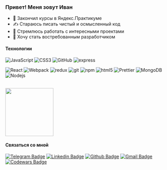 <h3 align="left">Привет! Меня зовут Иван</h3>

- 🔭 Закончил курсы в Яндекс.Практикуме
- ✍️ Стараюсь писать чистый и осмысленный код
- 🚀 Стремлюсь работать с интересными проектами
- 🌱 Хочу стать востребованным разработчиком

<h4>Технологии</h4>

![JavaScript](https://img.shields.io/badge/-JavaScript-ffe303?style=flat-square&logo=javascript&logoColor=000)
![CSS3](https://img.shields.io/badge/-CSS3-1572B6?style=flat-square&logo=css3)
![GitHub](https://img.shields.io/badge/-GitHub-181717?style=flat-square&logo=github)
![express](https://img.shields.io/badge/-express-181717?style=flat-square&logo=express)

<p>
  <img alt="React" src="https://img.shields.io/badge/-React-45b8d8?style=flat-square&logo=react&logoColor=white" />
  <img alt="Webpack" src="https://img.shields.io/badge/-Webpack-8DD6F9?style=flat-square&logo=webpack&logoColor=white" /> 

  <img alt="redux" src="https://img.shields.io/badge/-Redux-764ABC?style=flat-square&logo=redux&logoColor=white" />
  
  <img alt="git" src="https://img.shields.io/badge/-Git-F05032?style=flat-square&logo=git&logoColor=white" />
 
  <img alt="npm" src="https://img.shields.io/badge/-NPM-CB3837?style=flat-square&logo=npm&logoColor=white" />
  <img alt="html5" src="https://img.shields.io/badge/-HTML5-E34F26?style=flat-square&logo=html5&logoColor=white" />
 
  <img alt="Prettier" src="https://img.shields.io/badge/-Prettier-F7B93E?style=flat-square&logo=prettier&logoColor=white" />
  <img alt="MongoDB" src="https://img.shields.io/badge/-MongoDB-13aa52?style=flat-square&logo=mongodb&logoColor=white" />
  <img alt="Nodejs" src="https://img.shields.io/badge/-Nodejs-43853d?style=flat-square&logo=Node.js&logoColor=white" />
</p>

</br>
<a href="https://github-readme-stats.vercel.app/api?username=Imjogan">
  <img height="150" align="center" src="https://github-readme-stats.vercel.app/api?username=Imjogan&show_icons=true&hide=issues&custom_title=Cтатистика" />
</a>

<h4>Связаться со мной</h4>

[![Telegram Badge](https://img.shields.io/badge/-telegram-85b2ff?style=for-the-badge&logo=telegram&logoColor=ffffff)](https://t.me/Mjogan)
[![Linkedin Badge](https://img.shields.io/badge/-linkedin-0077b5?style=for-the-badge&logo=linkedin&logoColor=ffffff)](https://linkedin.com/in/mjogan/)
[![Github Badge](https://img.shields.io/badge/-github-24292e?style=for-the-badge&logo=github&logoColor=ffffff)](https://github.com/Imjogan)
[![Gmail Badge](https://img.shields.io/badge/-gmail-c14438?style=for-the-badge&logo=Gmail&logoColor=ffffff)](mailto:i.mjogan@gmail.com)
[![Codewars Badge](https://img.shields.io/badge/-codewars-000?style=for-the-badge&logo=codewars&logoColor=ffffff)](https://codewars.com/users/Mjogan)

